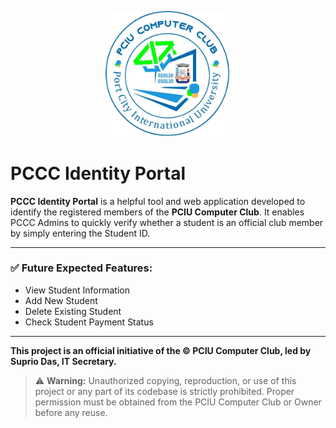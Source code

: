 <p align="center">
  <img src="./src/assets/PCIU-Computer-Club-Logo.png" alt="PCIU Computer Club Logo" width="200" />
</p>

# PCCC Identity Portal

**PCCC Identity Portal** is a helpful tool and web application developed to identify the registered members of the **PCIU Computer Club**. It enables PCCC Admins to quickly verify whether a student is an official club member by simply entering the Student ID.

---

### ✅ Future Expected Features:
- View Student Information  
- Add New Student  
- Delete Existing Student  
- Check Student Payment Status  

---

**This project is an official initiative of the © PCIU Computer Club, led by Suprio Das, IT Secretary.**

> ⚠️ **Warning:** Unauthorized copying, reproduction, or use of this project or any part of its codebase is strictly prohibited. Proper permission must be obtained from the PCIU Computer Club or Owner before any reuse.
